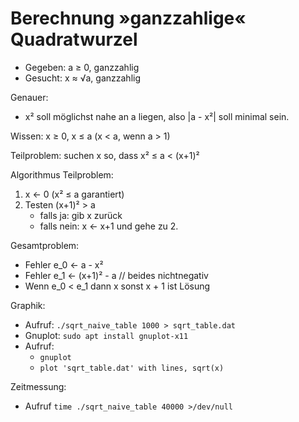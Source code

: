 # Berechnung »ganzzahlige« Quadratwurzel

- Gegeben: a ≥ 0, ganzzahlig
- Gesucht: x ≈ √a, ganzzahlig

Genauer:
- x² soll möglichst nahe an a liegen, also |a - x²| soll minimal sein.

Wissen: x ≥ 0, x ≤ a (x < a, wenn a > 1)

Teilproblem: suchen x so, dass x² ≤ a < (x+1)²

Algorithmus Teilproblem:

1. x ← 0 (x² ≤ a garantiert)
2. Testen (x+1)² > a
   - falls ja: gib x zurück
   - falls nein: x ← x+1 und gehe zu 2.
   
Gesamtproblem:
- Fehler e_0 ← a - x²
- Fehler e_1 ← (x+1)² - a // beides nichtnegativ
- Wenn e_0 < e_1 dann x sonst x + 1 ist Lösung

Graphik:
- Aufruf: `./sqrt_naive_table 1000 > sqrt_table.dat`
- Gnuplot: `sudo apt install gnuplot-x11`
- Aufruf:
  - `gnuplot`
  - `plot 'sqrt_table.dat' with lines, sqrt(x)`
  
Zeitmessung:
- Aufruf `time ./sqrt_naive_table 40000 >/dev/null`
